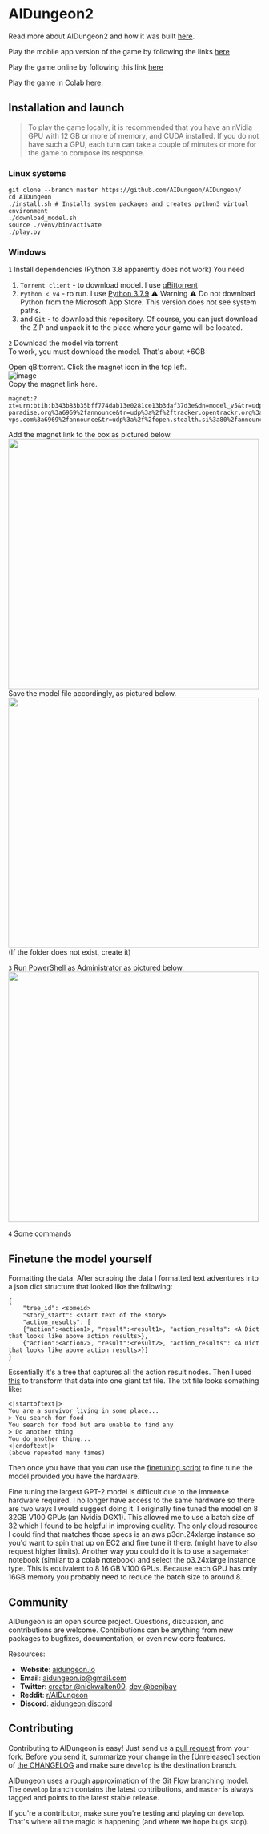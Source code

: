 # AIDungeon2

Read more about AIDungeon2 and how it was built [here](https://pcc.cs.byu.edu/2019/11/21/ai-dungeon-2-creating-infinitely-generated-text-adventures-with-deep-learning-language-models/).

Play the mobile app version of the game by following the links [here](https://aidungeon.io)

Play the game online by following this link [here](https://play.aidungeon.io)

Play the game in Colab [here](https://colab.research.google.com/github/AIDungeon/AIDungeon/blob/master/AIDungeon_2.ipynb).

## Installation and launch
> To play the game locally, it is recommended that you have an nVidia GPU with 12 GB or more of memory, and CUDA installed. If you do not have such a GPU, each turn can take a couple of minutes or more for the game to compose its response.

### Linux systems
```
git clone --branch master https://github.com/AIDungeon/AIDungeon/
cd AIDungeon
./install.sh # Installs system packages and creates python3 virtual environment
./download_model.sh
source ./venv/bin/activate
./play.py
```
### Windows

`1` Install dependencies (Python 3.8 apparently does not work)
You need
1. `Torrent client` - to download model. I use [qBittorrent](https://www.qbittorrent.org/)
2. `Python < v4` - ro run. I use [Python 3.7.9](https://www.python.org/ftp/python/3.7.9/python-3.7.9-amd64-webinstall.exe) ⚠ Warning ⚠ Do not download Python from the Microsoft App Store. This version does not see system paths.
3. and `Git` - to download this repository. Of course, you can just download the ZIP and unpack it to the place where your game will be located.

`2` Download the model via torrent
<br/>
To work, you must download the model. That's about +6GB

Open qBittorrent. Click the magnet icon in the top left.    
![image](https://user-images.githubusercontent.com/2887489/70790237-94f60700-1d8c-11ea-84ed-2cbe4dcb1686.png)    
Copy the magnet link here.
```
magnet:?xt=urn:btih:b343b83b35bff774dab13e0281ce13b3daf37d3e&dn=model_v5&tr=udp%3a%2f%2ftracker.coppersurfer.tk%3a6969%2fannounce&tr=udp%3a%2f%2ftracker.leechers-paradise.org%3a6969%2fannounce&tr=udp%3a%2f%2ftracker.opentrackr.org%3a1337%2fannounce&tr=udp%3a%2f%2ftracker.pomf.se%3a80%2fannounce&tr=udp%3a%2f%2ftracker.openbittorrent.com%3a80%2fannounce&tr=udp%3a%2f%2fp4p.arenabg.com%3a1337%2fannounce&tr=udp%3a%2f%2f9.rarbg.me%3a2710%2fannounce&tr=udp%3a%2f%2f9.rarbg.to%3a2710%2fannounce&tr=udp%3a%2f%2fexodus.desync.com%3a6969%2fannounce&tr=udp%3a%2f%2ftracker.tiny-vps.com%3a6969%2fannounce&tr=udp%3a%2f%2fopen.stealth.si%3a80%2fannounce&tr=udp%3a%2f%2fdenis.stalker.upeer.me%3a6969%2fannounce&tr=udp%3a%2f%2ftracker.torrent.eu.org%3a451%2fannounce&tr=udp%3a%2f%2ftracker.moeking.me%3a6969%2fannounce&tr=udp%3a%2f%2ftracker.cyberia.is%3a6969%2fannounce&tr=udp%3a%2f%2fopen.demonii.si%3a1337%2fannounce&tr=udp%3a%2f%2fipv4.tracker.harry.lu%3a80%2fannounce&tr=udp%3a%2f%2ftracker3.itzmx.com%3a6961%2fannounce&tr=udp%3a%2f%2fzephir.monocul.us%3a6969%2fannounce&tr=udp%3a%2f%2fxxxtor.com%3a2710%2fannounce
```    
Add the magnet link to the box as pictured below.    
<img src="https://user-images.githubusercontent.com/2887489/70790273-a63f1380-1d8c-11ea-99f4-dc8c2e3a50cb.png" width="500px"/>  
Save the model file accordingly, as pictured below.    
<img src="https://user-images.githubusercontent.com/2887489/70790694-84925c00-1d8d-11ea-9b28-b2c4a938e8cd.png" width="500px"/>
<br/>
(If the folder does not exist, create it)

`3` Run PowerShell as Administrator as pictured below.
<br/>
<img src="https://user-images.githubusercontent.com/2887489/70789938-e782f380-1d8b-11ea-837a-d624fa3be695.png" width="500px"/>

`4` Some commands


## Finetune the model yourself

Formatting the data. After scraping the data I formatted text adventures into a json dict structure that looked like the following:
```
{   
    "tree_id": <someid>
    "story_start": <start text of the story>
    "action_results": [
    {"action":<action1>, "result":<result1>, "action_results": <A Dict that looks like above action results>},
    {"action":<action2>, "result":<result2>, "action_results": <A Dict that looks like above action results>}]
}
```
Essentially it's a tree that captures all the action result nodes. 
Then I used [this](https://github.com/AIDungeon/AIDungeon/blob/develop/data/build_training_data.py) to transform that data into one giant txt file. The txt file looks something like:
```
<|startoftext|>
You are a survivor living in some place...
> You search for food
You search for food but are unable to find any
> Do another thing
You do another thing...
<|endoftext|>
(above repeated many times)
```

Then once you have that you can use the [finetuning script](https://github.com/AIDungeon/AIDungeon/blob/develop/generator/simple/finetune.py) to fine tune the model provided you have the hardware.

Fine tuning the largest GPT-2 model is difficult due to the immense hardware required. I no longer have access to the same hardware so there are two ways I would suggest doing it. I originally fine tuned the model on 8 32GB V100 GPUs (an Nvidia DGX1). This allowed me to use a batch size of 32 which I found to be helpful in improving quality. The only cloud resource I could find that matches those specs is an aws p3dn.24xlarge instance so you'd want to spin that up on EC2 and fine tune it there. (might have to also request higher limits). Another way you could do it is to use a sagemaker notebook (similar to a colab notebook) and select the p3.24xlarge instance type. This is equivalent to 8 16 GB V100 GPUs. Because each GPU has only 16GB memory you probably need to reduce the batch size to around 8.


Community
------------------------

AIDungeon is an open source project. Questions, discussion, and
contributions are welcome. Contributions can be anything from new
packages to bugfixes, documentation, or even new core features.

Resources:

* **Website**: [aidungeon.io](http://www.aidungeon.io/)
* **Email**: aidungeon.io@gmail.com
* **Twitter**: [creator @nickwalton00](https://twitter.com/nickwalton00), [dev @benjbay](https://twitter.com/benjbay)
* **Reddit**: [r/AIDungeon](https://www.reddit.com/r/AIDungeon/)
* **Discord**: [aidungeon discord](https://discord.gg/Dg8Vcz6)


Contributing
------------------------
Contributing to AIDungeon is easy! Just send us a
[pull request](https://help.github.com/articles/using-pull-requests/)
from your fork. Before you send it, summarize your change in the
[Unreleased] section of [the CHANGELOG](CHANGELOG.md) and make sure
``develop`` is the destination branch.

AIDungeon uses a rough approximation of the
[Git Flow](http://nvie.com/posts/a-successful-git-branching-model/)
branching model.  The ``develop`` branch contains the latest
contributions, and ``master`` is always tagged and points to the latest
stable release.

If you're a contributor, make sure you're testing and playing on `develop`.
That's where all the magic is happening (and where we hope bugs stop).
